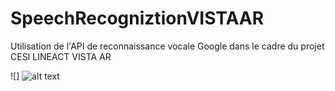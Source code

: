 # SpeechRecogniztionVISTAAR
Utilisation de l'API de reconnaissance vocale Google dans le cadre du projet CESI LINEACT VISTA AR

![]
![alt text](https://github.com/YanisAlbik/SpeechRecogniztionVISTAAR/tree/master/app/src/main/res/drawable/screenVISTA-AR.png)
